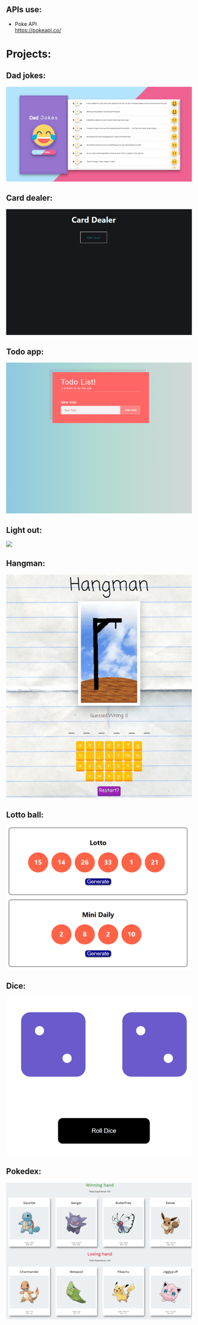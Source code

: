 ## APIs use:
* Poke API   
https://pokeapi.co/

# Projects:
## Dad jokes:
<img src="IMAGES/dadjokes.gif">

## Card dealer:
<img src="IMAGES/carddealer.gif">

## Todo app:
<img src="IMAGES/todoapp.gif">

## Light out:
<img src="IMAGES/lightout.gif">

## Hangman:
<img src="IMAGES/hangman.gif">

## Lotto ball:
<img src="IMAGES/lotto.gif">

## Dice:
<img src="IMAGES/dice.gif">

## Pokedex:  
<img src="IMAGES/pokedex.gif">